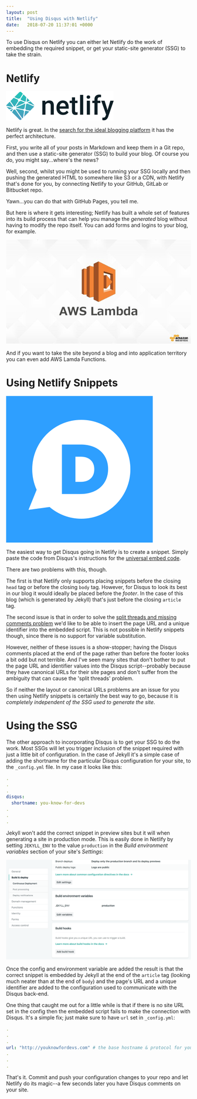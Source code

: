 ```yaml
---
layout: post
title:  "Using Disqus with Netlify"
date:   2018-07-20 11:37:01 +0000
---
```


To use Disqus on Netlify you can either let Netlify do the work of embedding the required snippet, or get your static-site generator (SSG) to take the strain.

<!--snip--->

# Netlify

![Netlify Logo](/images/uploads/netlify.svg)

Netlify is great. In the [search for the ideal blogging platform](/2012/02/24/choosing-a-blogging-platform/) it has the perfect architecture.

First, you write all of your posts in Markdown and keep them in a Git repo, and then use a static-site generator (SSG) to build your blog. Of course you do, you might say...where's the news?

Well, second, whilst you might be used to running your SSG locally and then pushing the generated HTML to somewhere like S3 or a CDN, with Netlify that's done for you, by connecting Netlify to your GitHub, GitLab or Bitbucket repo.

Yawn...you can do that with GitHub Pages, you tell me.

But here is where it gets interesting; Netlify has built a whole set of features into its build process that can help you manage the *generated* blog without having to modify the repo itself. You can add forms and logins to your blog, for example.

![AWS Lambda Logo](/images/uploads/aws-lambda.jpeg)

And if you want to take the site beyond a blog and into application territory you can even add AWS Lamda Functions.

# Using Netlify Snippets

![Disqus Logo](/images/uploads/disqus.svg)

The easiest way to get Disqus going in Netlify is to create a snippet. Simply paste the code from Disqus's instructions for the [universal embed code](https://help.disqus.com/installation/universal-embed-code).

There are two problems with this, though.

The first is that Netlify only supports placing snippets before the closing `head` tag or before the closing `body` tag. However, for Disqus to look its best in our blog it would ideally be placed before the *footer*. In the case of this blog (which is generated by Jekyll) that's just before the closing `article` tag.

The second issue is that in order to solve the [split threads and missing comments problem](https://help.disqus.com/troubleshooting/use-configuration-variables-to-avoid-split-threads-and-missing-comments) we'd like to be able to insert the page URL and a unique identifier into the embedded script. This is not possible in Netlify snippets though, since there is no support for variable substitution.

However, neither of these issues is a show-stopper; having the Disqus comments placed at the end of the page rather than before the footer looks a bit odd but not terrible. And I've seen many sites that don't bother to put the page URL and identifier values into the Disqus script--probably because they have canonical URLs for their site pages and don't suffer from the ambiguity that can cause the 'split threads' problem.

So if neither the layout or canonical URLs problems are an issue for you then using Netlify snippets is certainly the best way to go, because it is *completely independent of the SSG used to generate the site*.

# Using the SSG 

The other approach to incorporating Disqus is to get your SSG to do the work. Most SSGs will let you trigger inclusion of the snippet required with just a little bit of configuration. In the case of Jekyll it's a simple case of adding the shortname for the particular Disqus configuration for your site, to the `_config.yml` file. In my case it looks like this:

```yaml
.
.
.
disqus:
  shortname: you-know-for-devs
.
.
.
```

Jekyll won't add the correct snippet in preview sites but it will when generating a site in production mode. This is easily done in Netlify by setting `JEKYLL_ENV` to the value `production` in the *Build environment variables* section of your site's *Settings*:

![Set JEKYL_ENV in Netlify](/images/uploads/set-jekyll_env-netlify.png)

Once the config and environment variable are added the result is that the correct snippet is embedded by Jekyll at the end of the `article` tag (looking much neater than at the end of `body`) and the page's URL and a unique identifier are added to the configuration used to communicate with the Disqus back-end.

One thing that caught me out for a little while is that if there is no site URL set in the config then the embedded script fails to make the connection with Disqus. It's a simple fix; just make sure to have `url` set in `_config.yml`:

```yaml
.
.
.
url: "http://youknowfordevs.com" # the base hostname & protocol for your site, e.g. http://example.com
.
.
.
```

That's it. Commit and push your configuration changes to your repo and let Netlify do its magic--a few seconds later you have Disqus comments on your site.